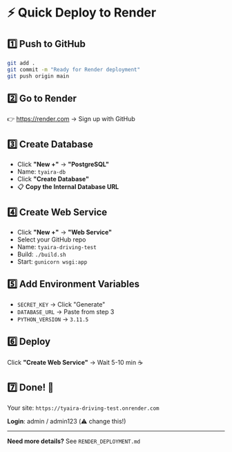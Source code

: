 # ⚡ Quick Deploy to Render

## 1️⃣ Push to GitHub
```bash
git add .
git commit -m "Ready for Render deployment"
git push origin main
```

## 2️⃣ Go to Render
👉 https://render.com → Sign up with GitHub

## 3️⃣ Create Database
- Click **"New +"** → **"PostgreSQL"**
- Name: `tyaira-db`
- Click **"Create Database"**
- 📋 **Copy the Internal Database URL**

## 4️⃣ Create Web Service
- Click **"New +"** → **"Web Service"**
- Select your GitHub repo
- Name: `tyaira-driving-test`
- Build: `./build.sh`
- Start: `gunicorn wsgi:app`

## 5️⃣ Add Environment Variables
- `SECRET_KEY` → Click "Generate"
- `DATABASE_URL` → Paste from step 3
- `PYTHON_VERSION` → `3.11.5`

## 6️⃣ Deploy
Click **"Create Web Service"** → Wait 5-10 min ☕

## 7️⃣ Done! 🎉
Your site: `https://tyaira-driving-test.onrender.com`

**Login**: admin / admin123 (⚠️ change this!)

---

**Need more details?** See `RENDER_DEPLOYMENT.md`
